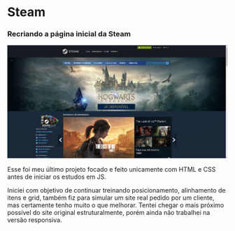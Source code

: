 # Steam
### Recriando a página inicial da Steam
![Versão Desktop](https://github.com/larisn/Steam/blob/main/assets/imagens/Screenshot_1.png)<br>

Esse foi meu último projeto focado e feito unicamente com HTML e CSS antes de iniciar os estudos em JS. 

Iniciei com objetivo de continuar treinando posicionamento, alinhamento de itens e grid, também fiz para simular um site real pedido por um cliente, mas certamente tenho muito o que melhorar. Tentei chegar o mais próximo possível do site original estruturalmente, porém ainda não trabalhei na versão responsiva.

